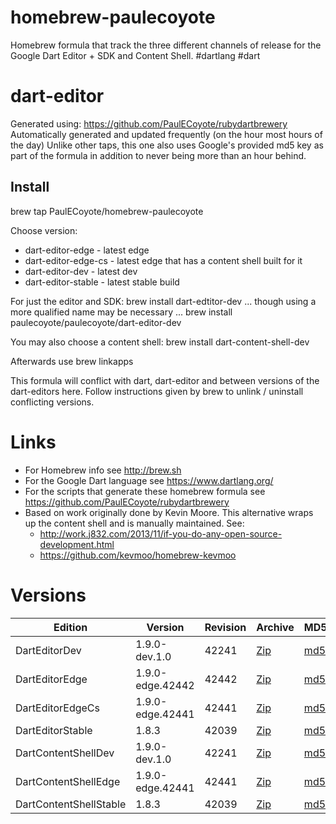 homebrew-paulecoyote
====================

Homebrew formula that track the three different channels of release for the Google Dart Editor + SDK and Content Shell.  #dartlang #dart

dart-editor
===========

Generated using: https://github.com/PaulECoyote/rubydartbrewery
Automatically generated and updated frequently (on the hour most hours of the day)
Unlike other taps, this one also uses Google's provided md5 key as part of the formula in addition to never being more than an hour behind.

Install
-------
brew tap PaulECoyote/homebrew-paulecoyote

Choose version:
* dart-editor-edge - latest edge
* dart-editor-edge-cs - latest edge that has a content shell built for it
* dart-editor-dev - latest dev
* dart-editor-stable - latest stable build

For just the editor and SDK:
brew install dart-edtitor-dev
... though using a more qualified name may be necessary ...
brew install paulecoyote/paulecoyote/dart-editor-dev

You may also choose a content shell:
brew install dart-content-shell-dev

Afterwards use 
brew linkapps

This formula will conflict with dart, dart-editor and between versions of the dart-editors here.  Follow instructions given by brew to unlink / uninstall conflicting versions.

Links
=====
* For Homebrew info see http://brew.sh
* For the Google Dart language see https://www.dartlang.org/
* For the scripts that generate these homebrew formula see https://github.com/PaulECoyote/rubydartbrewery
* Based on work originally done by Kevin Moore. This alternative wraps up the content shell and is manually maintained.  See: 
    * http://work.j832.com/2013/11/if-you-do-any-open-source-development.html
    * https://github.com/kevmoo/homebrew-kevmoo

Versions
========
| Edition | Version | Revision | Archive | MD5 | Notes |
| ------- | ------- | -------- | ------- | --- | ----- |
| DartEditorDev | 1.9.0-dev.1.0 | 42241 | [Zip](https://storage.googleapis.com/dart-archive/channels/dev/release/42241/editor/darteditor-macos-x64.zip) | [md5](https://storage.googleapis.com/dart-archive/channels/dev/release/42241/editor/darteditor-macos-x64.zip.md5sum) | [Changes](https://storage.googleapis.com/dart-archive/channels/dev/release/latest/changelog.html) |
| DartEditorEdge | 1.9.0-edge.42442 | 42442 | [Zip](https://storage.googleapis.com/dart-archive/channels/be/raw/42442/editor/darteditor-macos-x64.zip) | [md5](https://storage.googleapis.com/dart-archive/channels/be/raw/42442/editor/darteditor-macos-x64.zip.md5sum) | - |
| DartEditorEdgeCs | 1.9.0-edge.42441 | 42441 | [Zip](https://storage.googleapis.com/dart-archive/channels/be/raw/42441/editor/darteditor-macos-x64.zip) | [md5](https://storage.googleapis.com/dart-archive/channels/be/raw/42441/editor/darteditor-macos-x64.zip.md5sum) | - |
| DartEditorStable | 1.8.3 | 42039 | [Zip](https://storage.googleapis.com/dart-archive/channels/stable/release/42039/editor/darteditor-macos-x64.zip) | [md5](https://storage.googleapis.com/dart-archive/channels/stable/release/42039/editor/darteditor-macos-x64.zip.md5sum) | [Changes](https://storage.googleapis.com/dart-archive/channels/stable/release/latest/changelog.html) |
| DartContentShellDev | 1.9.0-dev.1.0 | 42241 | [Zip](https://storage.googleapis.com/dart-archive/channels/dev/release/42241/dartium/content_shell-macos-ia32-release.zip) | [md5](https://storage.googleapis.com/dart-archive/channels/dev/release/42241/dartium/content_shell-macos-ia32-release.zip.md5sum) | - |
| DartContentShellEdge | 1.9.0-edge.42441 | 42441 | [Zip](https://storage.googleapis.com/dart-archive/channels/be/raw/42441/dartium/content_shell-macos-ia32-release.zip) | [md5](https://storage.googleapis.com/dart-archive/channels/be/raw/42441/dartium/content_shell-macos-ia32-release.zip.md5sum) | - |
| DartContentShellStable | 1.8.3 | 42039 | [Zip](https://storage.googleapis.com/dart-archive/channels/stable/release/42039/dartium/content_shell-macos-ia32-release.zip) | [md5](https://storage.googleapis.com/dart-archive/channels/stable/release/42039/dartium/content_shell-macos-ia32-release.zip.md5sum) | - |
